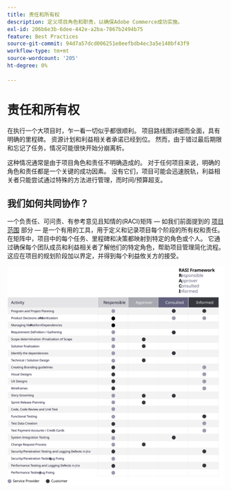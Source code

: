 ```yaml
---
title: 责任和所有权
description: 定义项目角色和职责，以确保Adobe Commerce成功实施。
exl-id: 206b6e3b-6dee-442e-a2ba-7867b2494b75
feature: Best Practices
source-git-commit: 94d7a57dcd006251e8eefbdb4ec3a5e140bf43f9
workflow-type: tm+mt
source-wordcount: '205'
ht-degree: 0%

---
```


# 责任和所有权

在执行一个大项目时，乍一看一切似乎都很顺利。 项目路线图详细而全面，具有明确的里程碑。 资源计划和利益相关者承诺已经到位。 然而，由于错过最后期限和忘记了任务，情况可能很快开始分崩离析。

这种情况通常是由于项目角色和责任不明确造成的。 对于任何项目来说，明确的角色和责任都是一个关键的成功因素。 没有它们，项目可能会迅速脱轨，利益相关者只能尝试通过特殊的方法进行管理，而时间/预算超支。


## 我们如何共同协作？

一个负责任、可问责、有参考意见且知情的(RACI)矩阵 — 如我们前面提到的 [项目范围](../project-scope/deliverables.md) 部分 — 是一个有用的工具，用于定义和记录项目每个阶段的所有权和责任。 在矩阵中，项目中的每个任务、里程碑和决策都映射到特定的角色或个人。 它通过确保每个团队成员和利益相关者了解他们的特定角色，帮助项目管理简化流程。 这应在项目的规划阶段加以界定，并得到每个利益攸关方的接受。

![描述RACI框架的表](../../assets/playbooks/raci.svg)
